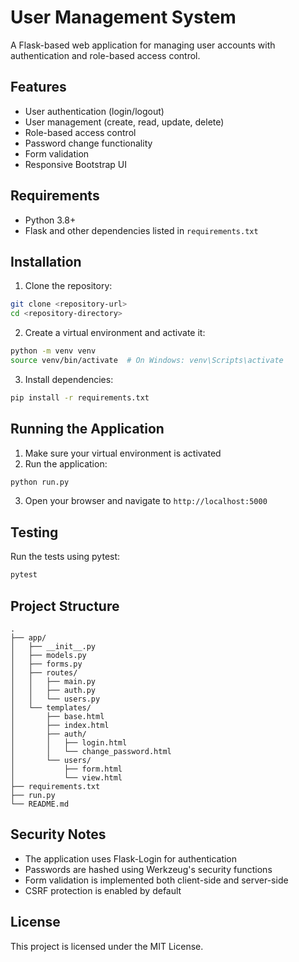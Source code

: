 # User Management System

A Flask-based web application for managing user accounts with authentication and role-based access control.

## Features

- User authentication (login/logout)
- User management (create, read, update, delete)
- Role-based access control
- Password change functionality
- Form validation
- Responsive Bootstrap UI

## Requirements

- Python 3.8+
- Flask and other dependencies listed in `requirements.txt`

## Installation

1. Clone the repository:
```bash
git clone <repository-url>
cd <repository-directory>
```

2. Create a virtual environment and activate it:
```bash
python -m venv venv
source venv/bin/activate  # On Windows: venv\Scripts\activate
```

3. Install dependencies:
```bash
pip install -r requirements.txt
```

## Running the Application

1. Make sure your virtual environment is activated
2. Run the application:
```bash
python run.py
```
3. Open your browser and navigate to `http://localhost:5000`

## Testing

Run the tests using pytest:
```bash
pytest
```

## Project Structure

```
.
├── app/
│   ├── __init__.py
│   ├── models.py
│   ├── forms.py
│   ├── routes/
│   │   ├── main.py
│   │   ├── auth.py
│   │   └── users.py
│   └── templates/
│       ├── base.html
│       ├── index.html
│       ├── auth/
│       │   ├── login.html
│       │   └── change_password.html
│       └── users/
│           ├── form.html
│           └── view.html
├── requirements.txt
├── run.py
└── README.md
```

## Security Notes

- The application uses Flask-Login for authentication
- Passwords are hashed using Werkzeug's security functions
- Form validation is implemented both client-side and server-side
- CSRF protection is enabled by default

## License

This project is licensed under the MIT License. 